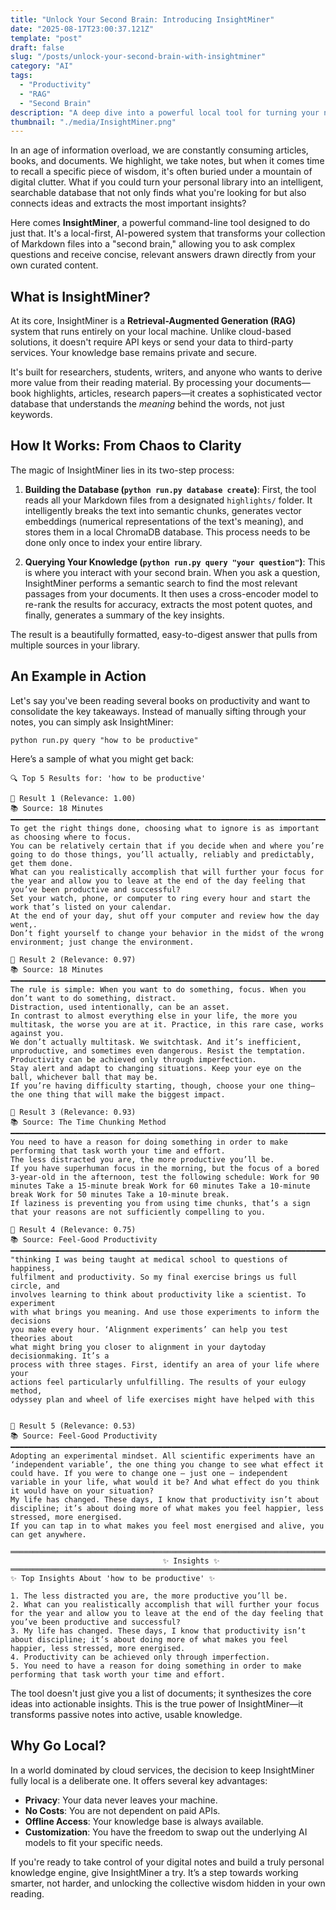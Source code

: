 ```yaml
---
title: "Unlock Your Second Brain: Introducing InsightMiner"
date: "2025-08-17T23:00:37.121Z"
template: "post"
draft: false
slug: "/posts/unlock-your-second-brain-with-insightminer"
category: "AI"
tags:
  - "Productivity"
  - "RAG"
  - "Second Brain"
description: "A deep dive into a powerful local tool for turning your notes and highlights into a searchable knowledge base."
thumbnail: "./media/InsightMiner.png"
---
```

In an age of information overload, we are constantly consuming articles, books, and documents. We highlight, we take notes, but when it comes time to recall a specific piece of wisdom, it's often buried under a mountain of digital clutter. What if you could turn your personal library into an intelligent, searchable database that not only finds what you're looking for but also connects ideas and extracts the most important insights?

Here comes **InsightMiner**, a powerful command-line tool designed to do just that. It's a local-first, AI-powered system that transforms your collection of Markdown files into a "second brain," allowing you to ask complex questions and receive concise, relevant answers drawn directly from your own curated content.

## What is InsightMiner?

At its core, InsightMiner is a **Retrieval-Augmented Generation (RAG)** system that runs entirely on your local machine. Unlike cloud-based solutions, it doesn't require API keys or send your data to third-party services. Your knowledge base remains private and secure.

It's built for researchers, students, writers, and anyone who wants to derive more value from their reading material. By processing your documents—book highlights, articles, research papers—it creates a sophisticated vector database that understands the *meaning* behind the words, not just keywords.

## How It Works: From Chaos to Clarity

The magic of InsightMiner lies in its two-step process:

1.  **Building the Database (`python run.py database create`)**: First, the tool reads all your Markdown files from a designated `highlights/` folder. It intelligently breaks the text into semantic chunks, generates vector embeddings (numerical representations of the text's meaning), and stores them in a local ChromaDB database. This process needs to be done only once to index your entire library.

2.  **Querying Your Knowledge (`python run.py query "your question"`)**: This is where you interact with your second brain. When you ask a question, InsightMiner performs a semantic search to find the most relevant passages from your documents. It then uses a cross-encoder model to re-rank the results for accuracy, extracts the most potent quotes, and finally, generates a summary of the key insights.

The result is a beautifully formatted, easy-to-digest answer that pulls from multiple sources in your library.

## An Example in Action

Let's say you've been reading several books on productivity and want to consolidate the key takeaways. Instead of manually sifting through your notes, you can simply ask InsightMiner:

`python run.py query "how to be productive"`

Here’s a sample of what you might get back:

```
🔍 Top 5 Results for: 'how to be productive'

📌 Result 1 (Relevance: 1.00)
📚 Source: 18 Minutes
━━━━━━━━━━━━━━━━━━━━━━━━━━━━━━━━━━━━━━━━━━━━━━━━━━━━━━━━━━━━━━━━━━━━━━━━━━━━━━━━
To get the right things done, choosing what to ignore is as important as choosing where to focus.
You can be relatively certain that if you decide when and where you’re going to do those things, you’ll actually, reliably and predictably, get them done.
What can you realistically accomplish that will further your focus for the year and allow you to leave at the end of the day feeling that you’ve been productive and successful?
Set your watch, phone, or computer to ring every hour and start the work that’s listed on your calendar.
At the end of your day, shut off your computer and review how the day went,.
Don’t fight yourself to change your behavior in the midst of the wrong environment; just change the environment.

📌 Result 2 (Relevance: 0.97)
📚 Source: 18 Minutes
━━━━━━━━━━━━━━━━━━━━━━━━━━━━━━━━━━━━━━━━━━━━━━━━━━━━━━━━━━━━━━━━━━━━━━━━━━━━━━━━
The rule is simple: When you want to do something, focus. When you don’t want to do something, distract.
Distraction, used intentionally, can be an asset.
In contrast to almost everything else in your life, the more you multitask, the worse you are at it. Practice, in this rare case, works against you.
We don’t actually multitask. We switchtask. And it’s inefficient, unproductive, and sometimes even dangerous. Resist the temptation.
Productivity can be achieved only through imperfection.
Stay alert and adapt to changing situations. Keep your eye on the ball, whichever ball that may be.
If you’re having difficulty starting, though, choose your one thing—the one thing that will make the biggest impact.

📌 Result 3 (Relevance: 0.93)
📚 Source: The Time Chunking Method
━━━━━━━━━━━━━━━━━━━━━━━━━━━━━━━━━━━━━━━━━━━━━━━━━━━━━━━━━━━━━━━━━━━━━━━━━━━━━━━━
You need to have a reason for doing something in order to make performing that task worth your time and effort.
The less distracted you are, the more productive you’ll be.
If you have superhuman focus in the morning, but the focus of a bored 3-year-old in the afternoon, test the following schedule: Work for 90 minutes Take a 15-minute break Work for 60 minutes Take a 10-minute break Work for 50 minutes Take a 10-minute break.
If laziness is preventing you from using time chunks, that’s a sign that your reasons are not sufficiently compelling to you.

📌 Result 4 (Relevance: 0.75)
📚 Source: Feel-Good Productivity
━━━━━━━━━━━━━━━━━━━━━━━━━━━━━━━━━━━━━━━━━━━━━━━━━━━━━━━━━━━━━━━━━━━━━━━━━━━━━━━━
"thinking I was being taught at medical school to questions of happiness,
fulfilment and productivity. So my final exercise brings us full circle, and
involves learning to think about productivity like a scientist. To experiment
with what brings you meaning. And use those experiments to inform the decisions
you make every hour. ‘Alignment experiments’ can help you test theories about
what might bring you closer to alignment in your daytoday decisionmaking. It’s a
process with three stages. First, identify an area of your life where your
actions feel particularly unfulfilling. The results of your eulogy method,
odyssey plan and wheel of life exercises might have helped with this


📌 Result 5 (Relevance: 0.53)
📚 Source: Feel-Good Productivity
━━━━━━━━━━━━━━━━━━━━━━━━━━━━━━━━━━━━━━━━━━━━━━━━━━━━━━━━━━━━━━━━━━━━━━━━━━━━━━━━
Adopting an experimental mindset. All scientific experiments have an ‘independent variable’, the one thing you change to see what effect it could have. If you were to change one – just one – independent variable in your life, what would it be? And what effect do you think it would have on your situation?
My life has changed. These days, I know that productivity isn’t about discipline; it’s about doing more of what makes you feel happier, less stressed, more energised.
If you can tap in to what makes you feel most energised and alive, you can get anywhere.

════════════════════════════════════════════════════════════════════════════════
                                  ✨ Insights ✨                                  
════════════════════════════════════════════════════════════════════════════════
✨ Top Insights About 'how to be productive' ✨

1. The less distracted you are, the more productive you’ll be.
2. What can you realistically accomplish that will further your focus for the year and allow you to leave at the end of the day feeling that you’ve been productive and successful?
3. My life has changed. These days, I know that productivity isn’t about discipline; it’s about doing more of what makes you feel happier, less stressed, more energised.
4. Productivity can be achieved only through imperfection.
5. You need to have a reason for doing something in order to make performing that task worth your time and effort.
```

The tool doesn't just give you a list of documents; it synthesizes the core ideas into actionable insights. This is the true power of InsightMiner—it transforms passive notes into active, usable knowledge.

## Why Go Local?

In a world dominated by cloud services, the decision to keep InsightMiner fully local is a deliberate one. It offers several key advantages:
-   **Privacy**: Your data never leaves your machine.
-   **No Costs**: You are not dependent on paid APIs.
-   **Offline Access**: Your knowledge base is always available.
-   **Customization**: You have the freedom to swap out the underlying AI models to fit your specific needs.

If you're ready to take control of your digital notes and build a truly personal knowledge engine, give InsightMiner a try. It’s a step towards working smarter, not harder, and unlocking the collective wisdom hidden in your own reading.
